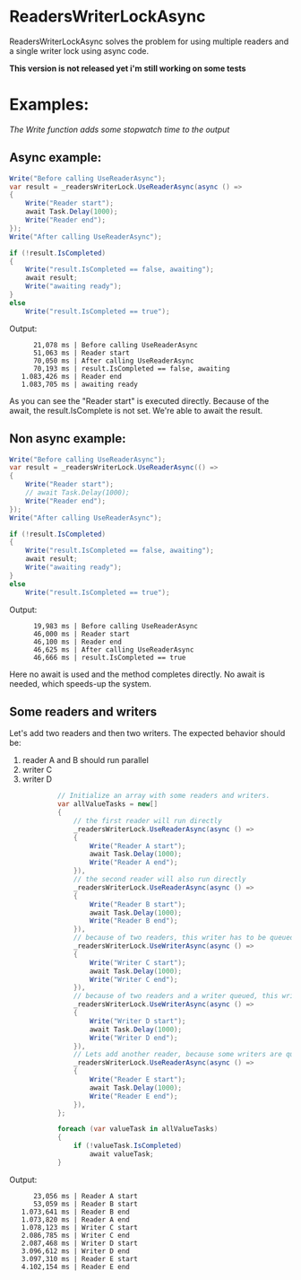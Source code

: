 # ReadersWriterLockAsync
ReadersWriterLockAsync solves the problem for using multiple readers and a single writer lock using async code.

**This version is not released yet i'm still working on some tests**

# Examples:

*The Write function adds some stopwatch time to the output*

## Async example:

```csharp
Write("Before calling UseReaderAsync");
var result = _readersWriterLock.UseReaderAsync(async () =>
{
    Write("Reader start");
    await Task.Delay(1000);
    Write("Reader end");
});
Write("After calling UseReaderAsync");

if (!result.IsCompleted)
{
    Write("result.IsCompleted == false, awaiting");
    await result;
    Write("awaiting ready");
}
else
    Write("result.IsCompleted == true");
```
Output:
```
      21,078 ms | Before calling UseReaderAsync
      51,063 ms | Reader start
      70,050 ms | After calling UseReaderAsync
      70,193 ms | result.IsCompleted == false, awaiting
   1.083,426 ms | Reader end
   1.083,705 ms | awaiting ready
```
   
As you can see the "Reader start" is executed directly. Because of the await, the result.IsComplete is not set. We're able to await the result.
 
## Non async example:

```csharp
Write("Before calling UseReaderAsync");
var result = _readersWriterLock.UseReaderAsync(() =>
{
    Write("Reader start");
    // await Task.Delay(1000);
    Write("Reader end");
});
Write("After calling UseReaderAsync");

if (!result.IsCompleted)
{
    Write("result.IsCompleted == false, awaiting");
    await result;
    Write("awaiting ready");
}
else
    Write("result.IsCompleted == true");
```
Output:
```
      19,983 ms | Before calling UseReaderAsync
      46,000 ms | Reader start
      46,100 ms | Reader end
      46,625 ms | After calling UseReaderAsync
      46,666 ms | result.IsCompleted == true
```

Here no await is used and the method completes directly. No await is needed, which speeds-up the system.

## Some readers and writers

Let's add two readers and then two writers. The expected behavior should be:
1) reader A and B should run parallel
2) writer C
3) writer D

```csharp
            // Initialize an array with some readers and writers.
            var allValueTasks = new[]
            {
                // the first reader will run directly
                _readersWriterLock.UseReaderAsync(async () =>
                {
                    Write("Reader A start");
                    await Task.Delay(1000);
                    Write("Reader A end");
                }),
                // the second reader will also run directly
                _readersWriterLock.UseReaderAsync(async () =>
                {
                    Write("Reader B start");
                    await Task.Delay(1000);
                    Write("Reader B end");
                }),
                // because of two readers, this writer has to be queued
                _readersWriterLock.UseWriterAsync(async () =>
                {
                    Write("Writer C start");
                    await Task.Delay(1000);
                    Write("Writer C end");
                }),
                // because of two readers and a writer queued, this writer has to be queued also
                _readersWriterLock.UseWriterAsync(async () =>
                {
                    Write("Writer D start");
                    await Task.Delay(1000);
                    Write("Writer D end");
                }),
                // Lets add another reader, because some writers are queued, this reader is queued also
                _readersWriterLock.UseReaderAsync(async () =>
                {
                    Write("Reader E start");
                    await Task.Delay(1000);
                    Write("Reader E end");
                }),
            };

            foreach (var valueTask in allValueTasks)
            {
                if (!valueTask.IsCompleted)
                    await valueTask;
            }
```
Output:
```
      23,056 ms | Reader A start
      53,059 ms | Reader B start
   1.073,641 ms | Reader B end
   1.073,820 ms | Reader A end
   1.078,123 ms | Writer C start
   2.086,785 ms | Writer C end
   2.087,468 ms | Writer D start
   3.096,612 ms | Writer D end
   3.097,310 ms | Reader E start
   4.102,154 ms | Reader E end
```
